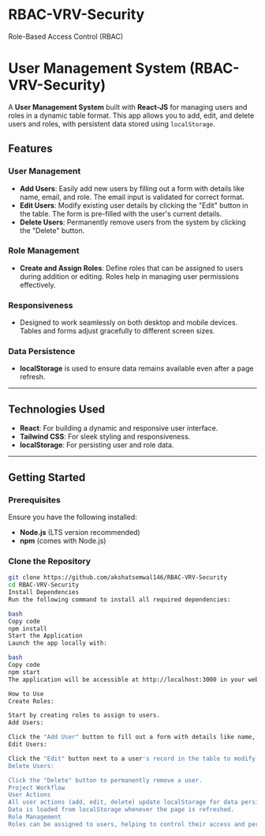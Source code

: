 # RBAC-VRV-Security
 Role-Based Access Control (RBAC)
# User Management System (RBAC-VRV-Security)

A **User Management System** built with **React-JS** for managing users and roles in a dynamic table format. This app allows you to add, edit, and delete users and roles, with persistent data stored using `localStorage`.

## Features

### User Management
- **Add Users**: Easily add new users by filling out a form with details like name, email, and role. The email input is validated for correct format.
- **Edit Users**: Modify existing user details by clicking the "Edit" button in the table. The form is pre-filled with the user's current details.
- **Delete Users**: Permanently remove users from the system by clicking the "Delete" button.

### Role Management
- **Create and Assign Roles**: Define roles that can be assigned to users during addition or editing. Roles help in managing user permissions effectively.

### Responsiveness
- Designed to work seamlessly on both desktop and mobile devices. Tables and forms adjust gracefully to different screen sizes.

### Data Persistence
- **localStorage** is used to ensure data remains available even after a page refresh.

---

## Technologies Used
- **React**: For building a dynamic and responsive user interface.
- **Tailwind CSS**: For sleek styling and responsiveness.
- **localStorage**: For persisting user and role data.

---

## Getting Started

### Prerequisites
Ensure you have the following installed:
- **Node.js** (LTS version recommended)
- **npm** (comes with Node.js)

### Clone the Repository
```bash
git clone https://github.com/akshatsemwal146/RBAC-VRV-Security
cd RBAC-VRV-Security
Install Dependencies
Run the following command to install all required dependencies:

bash
Copy code
npm install
Start the Application
Launch the app locally with:

bash
Copy code
npm start
The application will be accessible at http://localhost:3000 in your web browser.

How to Use
Create Roles:

Start by creating roles to assign to users.
Add Users:

Click the "Add User" button to fill out a form with details like name, email, role, and status.
Edit Users:

Click the "Edit" button next to a user's record in the table to modify their details.
Delete Users:

Click the "Delete" button to permanently remove a user.
Project Workflow
User Actions
All user actions (add, edit, delete) update localStorage for data persistence.
Data is loaded from localStorage whenever the page is refreshed.
Role Management
Roles can be assigned to users, helping to control their access and permissions.
